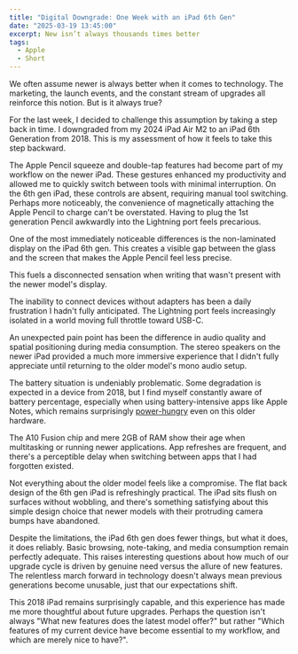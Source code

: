 ```yaml
---
title: "Digital Downgrade: One Week with an iPad 6th Gen"
date: "2025-03-19 13:45:00"
excerpt: New isn’t always thousands times better
tags:
  - Apple
  - Short
---
```


We often assume newer is always better when it comes to technology. The
marketing, the launch events, and the constant stream of upgrades all reinforce
this notion. But is it always true?

For the last week, I decided to challenge this assumption by taking a step back
in time. I downgraded from my 2024 iPad Air M2 to an iPad 6th Generation from
2018. This is my assessment of how it feels to take this step backward.

The Apple Pencil squeeze and double-tap features had become part of my workflow
on the newer iPad. These gestures enhanced my productivity and allowed me to
quickly switch between tools with minimal interruption. On the 6th gen iPad,
these controls are absent, requiring manual tool switching.  
Perhaps more noticeably, the convenience of magnetically attaching the Apple
Pencil to charge can't be overstated. Having to plug the 1st generation Pencil
awkwardly into the Lightning port feels precarious.

One of the most immediately noticeable differences is the non-laminated display
on the iPad 6th gen. This creates a visible gap between the glass and the
screen that makes the Apple Pencil feel less precise.

This fuels a disconnected sensation when writing that wasn't present with the
newer model's display.

The inability to connect devices without adapters has been a daily frustration
I hadn't fully anticipated. The Lightning port feels increasingly isolated in a
world moving full throttle toward USB-C.

An unexpected pain point has been the difference in audio quality and spatial
positioning during media consumption. The stereo speakers on the newer iPad
provided a much more immersive experience that I didn't fully appreciate until
returning to the older model's mono audio setup.

The battery situation is undeniably problematic. Some degradation is expected
in a device from 2018, but I find myself constantly aware of battery
percentage, especially when using battery-intensive apps like Apple Notes,
which remains surprisingly [power-hungry](/blog/2025-03-02-apple-quality) even
on this older hardware.

The A10 Fusion chip and mere 2GB of RAM show their age when multitasking or
running newer applications. App refreshes are frequent, and there's a
perceptible delay when switching between apps that I had forgotten existed.

Not everything about the older model feels like a compromise. The flat back
design of the 6th gen iPad is refreshingly practical. The iPad sits flush on
surfaces without wobbling, and there's something satisfying about this simple
design choice that newer models with their protruding camera bumps have
abandoned.

Despite the limitations, the iPad 6th gen does fewer things, but what it does,
it does reliably. Basic browsing, note-taking, and media consumption remain
perfectly adequate. This raises interesting questions about how much of our
upgrade cycle is driven by genuine need versus the allure of new features.  
The relentless march forward in technology doesn't always mean previous
generations become unusable, just that our expectations shift.

This 2018 iPad remains surprisingly capable, and this experience has made me
more thoughtful about future upgrades. Perhaps the question isn't always "What
new features does the latest model offer?" but rather "Which features of my
current device have become essential to my workflow, and which are merely nice
to have?".
